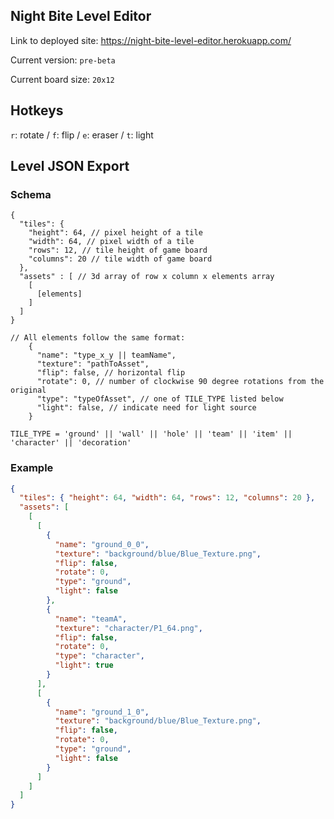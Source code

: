 ## Night Bite Level Editor

Link to deployed site: https://night-bite-level-editor.herokuapp.com/

Current version: `pre-beta`

Current board size: `20x12`

## Hotkeys

`r`: rotate / `f`: flip / `e`: eraser / `t`: light

## Level JSON Export

### Schema

```
{
  "tiles": {
    "height": 64, // pixel height of a tile
    "width": 64, // pixel width of a tile
    "rows": 12, // tile height of game board
    "columns": 20 // tile width of game board
  },
  "assets" : [ // 3d array of row x column x elements array
    [
      [elements]
    ]
  ]
}

// All elements follow the same format:
    {
      "name": "type_x_y || teamName",
      "texture": "pathToAsset",
      "flip": false, // horizontal flip
      "rotate": 0, // number of clockwise 90 degree rotations from the original
      "type": "typeOfAsset", // one of TILE_TYPE listed below
      "light": false, // indicate need for light source
    }

TILE_TYPE = 'ground' || 'wall' || 'hole' || 'team' || 'item' || 'character' || 'decoration'
```

### Example

```json
{
  "tiles": { "height": 64, "width": 64, "rows": 12, "columns": 20 },
  "assets": [
    [
      [
        {
          "name": "ground_0_0",
          "texture": "background/blue/Blue_Texture.png",
          "flip": false,
          "rotate": 0,
          "type": "ground",
          "light": false
        },
        {
          "name": "teamA",
          "texture": "character/P1_64.png",
          "flip": false,
          "rotate": 0,
          "type": "character",
          "light": true
        }
      ],
      [
        {
          "name": "ground_1_0",
          "texture": "background/blue/Blue_Texture.png",
          "flip": false,
          "rotate": 0,
          "type": "ground",
          "light": false
        }
      ]
    ]
  ]
}
```
